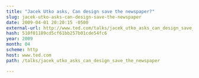 ```yaml
---
title: "Jacek Utko asks, Can design save the newspaper?"
slug: jacek-utko-asks-can-design-save-the-newspaper
date: 2009-04-01 20:20:15 -0500
external-url: http://www.ted.com/talks/jacek_utko_asks_can_design_save_the_newspaper
hash: 510f01189cd5cf61bb257b01cde54fc6
year: 2009
month: 04
scheme: http
host: www.ted.com
path: /talks/jacek_utko_asks_can_design_save_the_newspaper

---
```



